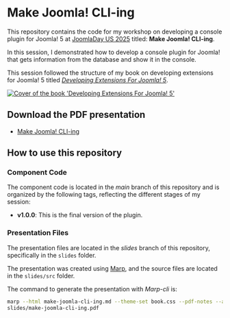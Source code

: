 # Make Joomla! CLI-ing

This repository contains the code for my workshop on developing a console plugin for Joomla! 5 at [JoomlaDay US
2025](https://jdayusa.com) titled: **Make Joomla! CLI-ing**.

In this session, I demonstrated how to develop a console plugin for Joomla! that gets information from the database and
show it in the console.

This session followed the structure of my book on developing extensions for Joomla! 5 titled _[Developing Extensions For
Joomla! 5](https://developingextensionsforjoomla5.com/?utm_source=gh-jdusa25)_.

[![Cover of the book 'Developing Extensions For Joomla!
5'](https://developingextensionsforjoomla5.com/images/cover.webp)](https://developingextensionsforjoomla5.com/)

## Download the PDF presentation

- [Make Joomla! CLI-ing](https://carcam.github.io/make-joomla-cli-ing/slides/make-joomla-cli-ing.pdf)

## How to use this repository

### Component Code

The component code is located in the _main_ branch of this repository and is organized by the following tags, reflecting
the different stages of my session:

- **v1.0.0**: This is the final version of the plugin.

### Presentation Files

The presentation files are located in the _slides_ branch of this repository, specifically in the `slides` folder.

The presentation was created using [Marp](https://marp.app/), and the source files are located in the `slides/src`
folder.

The command to generate the presentation with _Marp-cli_ is:

```bash
marp --html make-joomla-cli-ing.md --theme-set book.css --pdf-notes --allow-local-files --output
slides/make-joomla-cli-ing.pdf
